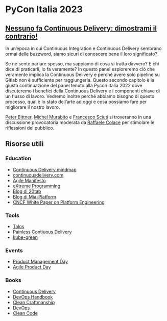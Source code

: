 # PyCon Italia 2023

## [Nessuno fa Continuous Delivery: dimostrami il contrario!][Panel]

In un’epoca in cui Continuous Integration e Continuous Delivery sembrano ormai delle buzzword, siamo sicuri di conoscere bene il loro significato?

Se ne sente parlare spesso, ma sappiamo di cosa si tratta davvero? E chi dice di praticarli, lo fa veramente?
In questo panel esploreremo ciò che veramente implica la Continuous Delivery e perché avere solo pipeline su Gitlab non è sufficiente per raggiungerla. Questo secondo capitolo è la giusta continuazione del panel tenuto alla Pycon Italia 2022 dove discuteremo i benefici della Continuous Delivery e i componenti chiave di un flusso di lavoro. Vedremo inoltre perché abbiamo bisogno di questo processo, qual è lo stato dell’arte ad oggi e cosa possiamo fare per migliorare il nostro lavoro.

[Peter Bittner][Peter], [Michel Murabito][Michel] e [Francesco Sciuti][Francesco] si troveranno in una discussione provocatoria moderata da [Raffaele Colace][Raffaele] per stimolare le riflessioni del pubblico.

[Panel]: https://pycon.it/en/event/nessuno-fa-continuous-delivery-dimostrami-il-contrario
[Peter]: https://www.linkedin.com/in/peterbittner/
[Michel]: https://www.linkedin.com/in/mich-murabito
[Francesco]: https://www.linkedin.com/in/francescosciuti/
[Raffaele]: https://www.linkedin.com/in/raffaele-colace/

## Risorse utili

### Education
- [Continuous Delivery mindmap](https://gitlab.com/painless-software/devops-education-kit/-/blob/main/cicd-mindmap.md)
- [continuousdelivery.com](https://continuousdelivery.com/)
- [Agile Manifesto](https://agilemanifesto.org/)
- [eXtreme Programming](http://www.extremeprogramming.org/)
- [Blog di 20tab](https://www.20tab.com/about-us/20blog?page=1)
- [Blog di Mia-Platform](https://blog.mia-platform.eu/it/)
- [CNCF White Paper on Platform Engineering](https://tag-app-delivery.cncf.io/whitepapers/platforms/)

### Tools
- [Talos](https://github.com/20tab/talos)
- [Painless Contiuous Delivery](https://gitlab.com/painless-software/painless-continuous-delivery)
- [kube-green](https://kube-green.dev/)

### Events
- [Product Management Day](https://www.productmanagementday.com/)
- [Agile Product Day](https://agilemovement.it/venture/2023/agileproductday/)

### Books
- [Continuous Delivery](https://www.amazon.com/dp/0321601912?tag=contindelive-20)
- [DevOps Handbook](https://www.amazon.com/dp/1942788002?tag=contindelive-20)
- [Clean Craftmanship](https://www.amazon.it/Clean-Craftmanship-Disciplines-Standards-Ethics/dp/013691571X/ref=asc_df_013691571X/?tag=googshopit-21&linkCode=df0&hvadid=555317663662&hvpos=&hvnetw=g&hvrand=328136719607630833&hvpone=&hvptwo=&hvqmt=&hvdev=c&hvdvcmdl=&hvlocint=&hvlocphy=1008736&hvtargid=pla-1228229924280&psc=1)
- [DevOps](https://www.amazon.it/DevOps-integrare-development-operations-migliorare/dp/8850334508/ref=sr_1_3?__mk_it_IT=%C3%85M%C3%85%C5%BD%C3%95%C3%91&crid=2JCGGKI9XJ4W5&keywords=devops&qid=1685011267&s=books&sprefix=devops%2Cstripbooks%2C87&sr=1-3)
- [Clean Code](https://www.amazon.it/Clean-Code-Handbook-Software-Craftsmanship/dp/0132350882/ref=sr_1_1?__mk_it_IT=%C3%85M%C3%85%C5%BD%C3%95%C3%91&crid=8S2XV7BP1FMU&keywords=clean+code&qid=1685011298&s=books&sprefix=clean+code%2Cstripbooks%2C98&sr=1-1)
